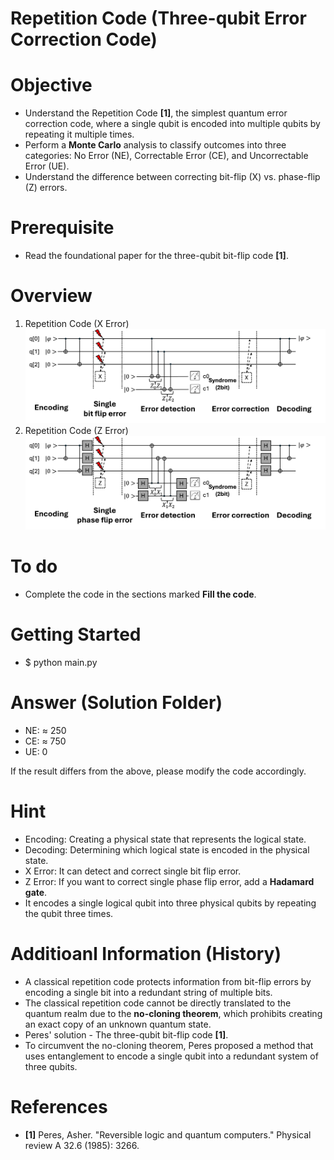 # Repetition Code (Three-qubit Error Correction Code)

# Objective
- Understand the Repetition Code **[1]**, the simplest quantum error correction code, where a single qubit is encoded into multiple qubits by repeating it multiple times.
- Perform a **Monte Carlo** analysis to classify outcomes into three categories: No Error (NE), Correctable Error (CE), and Uncorrectable Error (UE).
- Understand the difference between correcting bit-flip (X) vs. phase-flip (Z) errors.

# Prerequisite
- Read the foundational paper for the three-qubit bit-flip code **[1]**.

# Overview
1) Repetition Code (X Error)
![Overview_Bit_Error](images/Overview_Bit_Error.png)
2) Repetition Code (Z Error)
![Overview_Phase_Error](images/Overview_Phase_Error.png)

# To do
- Complete the code in the sections marked **Fill the code**.

# Getting Started
- $ python main.py

# Answer (Solution Folder)
- NE: ≈ 250
- CE: ≈ 750
- UE: 0

If the result differs from the above, please modify the code accordingly.

# Hint
- Encoding: Creating a physical state that represents the logical state.
- Decoding: Determining which logical state is encoded in the physical state.
- X Error: It can detect and correct single bit flip error.
- Z Error: If you want to correct single phase flip error, add a **Hadamard gate**.
- It encodes a single logical qubit into three physical qubits by repeating the qubit three times.

# Additioanl Information (History)
- A classical repetition code protects information from bit-flip errors by encoding a single bit into a redundant string of multiple bits.
- The classical repetition code cannot be directly translated to the quantum realm due to the **no-cloning theorem**, which prohibits creating an exact copy of an unknown quantum state.
- Peres' solution - The three-qubit bit-flip code **[1]**.
- To circumvent the no-cloning theorem, Peres proposed a method that uses entanglement to encode a single qubit into a redundant system of three qubits.

# References
- **[1]** Peres, Asher. "Reversible logic and quantum computers." Physical review A 32.6 (1985): 3266.
